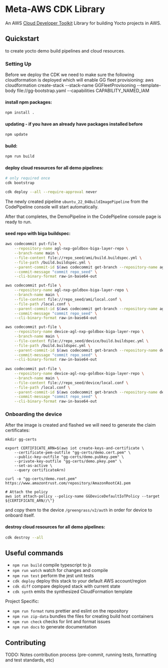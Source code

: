 # Meta-AWS CDK Library

An AWS [Cloud Developer Toolkit](https://docs.aws.amazon.com/cdk/v2/guide/home.html) Library for building Yocto projects in AWS.

## Quickstart
to create yocto demo build pipelines and cloud resources.

### Setting Up

Before we deploy the CDK we need to make sure the following cloudformation is deployed which will enable GG fleet provisioning:
aws cloudformation create-stack --stack-name GGFleetProvisoning --template-body file://gg-bootstrap.yaml --capabilities CAPABILITY_NAMED_IAM

#### install npm packages:

```bash
npm install .
```

#### updating - if you have an already have packages installed before
```bash
npm update
```

#### build:

```bash
npm run build
```

#### deploy cloud resources for all demo pipelines:
```bash
# only required once
cdk bootstrap

cdk deploy --all --require-approval never 
```

The newly created pipeline `ubuntu_22_04BuildImagePipeline` from the CodePipeline console will start automatically.

After that completes, the DemoPipeline in the CodePipeline console page is ready to run.

#### seed repo with biga buildspec:
```bash
aws codecommit put-file \
    --repository-name agl-nxp-goldbox-biga-layer-repo \
    --branch-name main \
    --file-content file://repo_seed/ami/build.buildspec.yml \
    --file-path /build.buildspec.yml \
    --parent-commit-id $(aws codecommit get-branch --repository-name agl-nxp-goldbox-biga-layer-repo --branch-name main --query 'branch.commitId' --output text) \
    --commit-message "commit repo_seed" \
    --cli-binary-format raw-in-base64-out

aws codecommit put-file \
    --repository-name agl-nxp-goldbox-biga-layer-repo \
    --branch-name main \
    --file-content file://repo_seed/ami/local.conf \
    --file-path /local.conf \
    --parent-commit-id $(aws codecommit get-branch --repository-name agl-nxp-goldbox-biga-layer-repo --branch-name main --query 'branch.commitId' --output text) \
    --commit-message "commit repo_seed" \
    --cli-binary-format raw-in-base64-out

aws codecommit put-file \
    --repository-name device-agl-nxp-goldbox-biga-layer-repo \
    --branch-name main \
    --file-content file://repo_seed/device/build.buildspec.yml \
    --file-path /build.buildspec.yml \
    --parent-commit-id $(aws codecommit get-branch --repository-name device-agl-nxp-goldbox-biga-layer-repo --branch-name main --query 'branch.commitId' --output text) \
    --commit-message "commit repo_seed" \
    --cli-binary-format raw-in-base64-out
    
aws codecommit put-file \
    --repository-name device-agl-nxp-goldbox-biga-layer-repo \
    --branch-name main \
    --file-content file://repo_seed/device/local.conf \
    --file-path /local.conf \
    --parent-commit-id $(aws codecommit get-branch --repository-name device-agl-nxp-goldbox-biga-layer-repo --branch-name main --query 'branch.commitId' --output text) \
    --commit-message "commit repo_seed" \
    --cli-binary-format raw-in-base64-out
```
### Onboarding the device
After the image is created and flashed we will need to generate the claim certificates:
```
mkdir gg-certs

export CERTIFICATE_ARN=$(aws iot create-keys-and-certificate \
    --certificate-pem-outfile "gg-certs/demo.cert.pem" \
    --public-key-outfile "gg-certs/demo.pubkey.pem" \
    --private-key-outfile "gg-certs/demo.pkey.pem" \
    --set-as-active \
    --query certificateArn)

curl -o "gg-certs/demo.root.pem" https://www.amazontrust.com/repository/AmazonRootCA1.pem

# Attach the policy
aws iot attach-policy --policy-name GGDeviceDefaultIoTPolicy --target ${CERTIFICATE_ARN//\"}

```
and copy them to the device `/greengrass/v2/auth` in order for device to onboard itself.


#### destroy cloud resources for all demo pipelines:
```bash
cdk destroy --all
```

## Useful commands

-   `npm run build` compile typescript to js
-   `npm run watch` watch for changes and compile
-   `npm run test` perform the jest unit tests
-   `cdk deploy` deploy this stack to your default AWS account/region
-   `cdk diff` compare deployed stack with current state
-   `cdk synth` emits the synthesized CloudFormation template

Project Specific:
-   `npm run format` runs prettier and eslint on the repository
-   `npm run zip-data` bundles the files for creating build host containers
-   `npm run check` checks for lint and format issues
-   `npm run docs` to generate documentation

## Contributing

TODO: Notes contribution process (pre-commit, running tests, formatting and test standards, etc)

